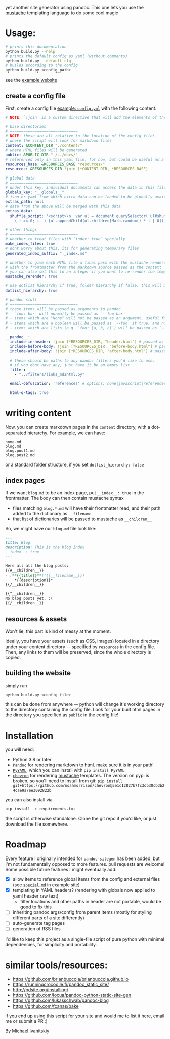 yet another site generator using pandoc. This one lets you use the [mustache](http://mustache.github.io/mustache.5.html) templating language to do some cool magic

# Usage:

```bash
# prints this documentation
python build.py --help 
# prints the default config as yaml (without comments)
python build.py --default-cfg
# builds according to the config
python build.py <config_path>
```

see the [example website](https://mivanit.github.io/pandoc-sitegen/)

## create a config file

First, create a config file [example: `config.yml`](example/config.yml) with the following content:
```yaml
# NOTE: `!join` is a custom directive that will add the elements of the list together. useful for concatenating strings

# base directories
# ==============================
# NOTE: these are all relative to the location of the config file!
# where the script will look for markdown files
content: &CONTENT_DIR "./content/"
# where HTML files will be generated
public: &PUBLIC_DIR "./../docs/"
# referenced only in this yaml file, for now, but could be useful as a global
resources_base: &RESOURCES_BASE "resources/"
resources: &RESOURCES_DIR !join [*CONTENT_DIR, *RESOURCES_BASE]

# global data
# ==============================
# under this key, individual documents can access the data in this file
globals_key: "__globals__"
# json or yaml from which extra data can be loaded to be globally available
extras_path: null
# data from the above will be merged with this data
extras_data:
  shuffle_script: "<script>\n  var ul = document.querySelector('ul#shuffleme');\n  for (var i = ul.children.length;\
    \ i >= 0; i--) {ul.appendChild(ul.children[Math.random() * i | 0]);}\n</script>"

# other things
# ==============================
# whether to treat files with `index: true` specially
make_index_files: true 
# dont worry about this, its for generating temporary files
generated_index_suffix: "._index.md" 

# whether to give each HTML file a final pass with the mustache renderer, 
# with the frontmatter from the markdown source passed as the context
# you can also set this to an integer if you want to re-render the templates multiple times
mustache_rerender: true 

# use dotlist hierarchy if true, folder hierarchy if false. this will mess with relative paths in the markdown files
dotlist_hierarchy: true

# pandoc stuff
# ==============================
# these items will be passed as arguments to pandoc
# - `foo: bar` will normally be passed as `--foo bar`
# - items which are "None" will not be passed as an argument, useful for disabling things from the default config
# - items which are a boolean will be passed as `--foo` if true, and not passed if false
# - items which are lists (e.g. `foo: [a, b, c]`) will be passed as `--foo a --foo b --foo c`

__pandoc__:
  include-in-header: !join [*RESOURCES_DIR, "header.html"] # passed as '--include-in-header'
  include-before-body: !join [*RESOURCES_DIR, "before-body.html"] # passed as '--include-before-body'
  include-after-body: !join [*RESOURCES_DIR, "after-body.html"] # passed as '--include-after-body'

  # these should be paths to any pandoc filters you'd like to use. 
  # if you dont have any, just have it be an empty list
  filter: 
    - "../filters/links_md2html.py"

  email-obfuscation: 'references' # options: none|javascript|references

  html-q-tags: true
```

# writing content

Now, you can create markdown pages in the `content` directory, with a dot-separated hierarchy. For example, we can have:
```
home.md
blog.md
blog.post1.md
blog.post2.md
```

or a standard folder structure, if you set `dotlist_hierarchy: false`

## index pages

If we want `blog.md` to be an index page, put `__index__: true` in the frontmatter. The body can then contain mustache syntax 

- files matching `blog.*.md` will have their frontmatter read, and their path added to the dictionary as `__filename__`
- that list of dictionaries will be passed to mustache as `__children__`

So, we might have our `blog.md` file look like:
```markdown
---
title: Blog
description: This is the blog index
__index__: true
---

Here all all the blog posts:
{{#__children__}}
- [**{{title}}**]({{__filename__}})  
	*{{description}}*
{{/__children__}}

{{^__children__}}
No blog posts yet. :(
{{/__children__}}
```

## resources & assets

Won't lie, this part is kind of messy at the moment. 

Ideally, you have your assets (such as CSS, images) located in a directory under your content directory -- specified by `resources` in the config file. Then, any links to them will be preserved, since the whole directory is copied.


## building the website

simply run
```bash
python build.py <config-file>
```

this can be done from anywhere -- python will change it's working directory to the directory containing the config file. Look for your built html pages in the directory you specified as `public` in the config file!

# Installation

you will need:

- Python 3.8 or later
- [`Pandoc`](https://pandoc.org/) for rendering markdown to html. make sure it is in your path!
- [`PyYAML`](https://pyyaml.org/), which you can install with `pip install PyYAML`
- [`chevron`](https://github.com/noahmorrison/chevron) for rendering [mustache](http://mustache.github.io/mustache.5.html) templates. The version on pypi is broken, so you'll need to install from git: `pip install git+https://github.com/noahmorrison/chevron@5e1c12827b7fc3db30cb3b24cae9a7ee3092822b`

you can also install via
```bash
pip install -r requirements.txt
```

the script is otherwise standalone. Clone the git repo if you'd like, or just download the file somewhere.


# Roadmap

Every feature I originally intended for `pandoc-sitegen` has been added, but I'm not fundamentally opposed to more features. pull requests are welcome! Some possible future features I might eventually add:

- [x] allow items to reference global items from the config and external files (see [`special.md`](content/special.md) in example site)
- [x] templating in YAML headers? (rendering with globals now applied to yaml header raw text)
  - filter locations and other paths in header are not portable, would be good to fix this
- [ ] inheriting pandoc args/config from parent items (mostly for styling different parts of a site differently)
- [ ] auto-generate tag pages
- [ ] generation of RSS files

I'd like to keep this project as a single-file script of pure python with minimal dependencies, for simplicity and portability.


# similar tools/resources:

- https://github.com/brianbuccola/brianbuccola.github.io
- https://runningcrocodile.fi/pandoc_static_site/
- http://pdsite.org/installing/
- https://github.com/locua/pandoc-python-static-site-gen
- https://github.com/lukasschwab/pandoc-blog
- https://github.com/fcanas/bake

if you end up using this script for your site and would me to list it here, email me or submit a PR :)

By [Michael Ivanitskiy](mailto:mivanits@umich.edu)

